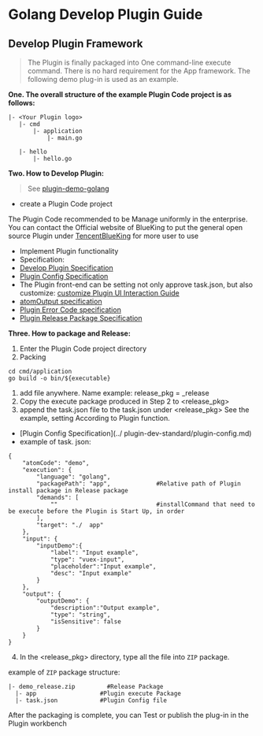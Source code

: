 # Golang Develop Plugin Guide 

## Develop Plugin Framework 

 > The Plugin is finally packaged into One command-line execute command. There is no hard requirement for the App framework. The following demo plug-in is used as an example. 

 **One. The overall structure of the example Plugin Code project is as follows:** 

 ```text 
 |- <Your Plugin logo> 
    |- cmd 
        |- application 
            |- main.go 

    |- hello 
        |- hello.go 
 ``` 

 **Two. How to Develop Plugin:** 

 > See [plugin-demo-golang](https://github.com/ci-plugins/plugin-demo-golang) 

 * create a Plugin Code project 

  The Plugin Code recommended to be Manage uniformly in the enterprise. 
  You can contact the Official website of BlueKing to put the general open source Plugin under [TencentBlueKing](https://github.com/TencentBlueKing) for more user to use 

 * Implement Plugin functionality 
 * Specification: 
  * [Develop Plugin Specification](../plugin-dev-standard/plugin-specification.md) 
  * [Plugin Config Specification](../plugin-dev-standard/plugin-config.md) 
 * The Plugin front-end can be setting not only approve task.json, but also customize: [customize Plugin UI Interaction Guide](../plugin-dev-standard/plugin-custom-ui.md) 
  * [atomOutput specification](../plugin-dev-standard/plugin-output.md) 
  * [Plugin Error Code specification](../plugin-dev-standard/plugin-error-code.md) 
  * [Plugin Release Package Specification](../plugin-dev-standard/release.md) 

 **Three. How to package and Release:** 

 1. Enter the Plugin Code project directory 
 2. Packing 

 ```text 
 cd cmd/application 
 go build -o bin/${executable} 
 ``` 

 1. add file anywhere. Name example: release\_pkg = <Your Plugin ID>\_release 
 2. Copy the execute package produced in Step 2 to <release\_pkg> 
 3. append the task.json file to the task.json under <release\_pkg> See the example, setting According to Plugin function. 

   * [Plugin Config Specification](../  plugin-dev-standard/plugin-config.md) 
   * example of task. json: 

   ```text 
   { 
       "atomCode": "demo", 
       "execution": { 
           "language": "golang", 
           "packagePath": "app",             #Relative path of Plugin install package in Release package 
           "demands": [ 
               ""                            #installCommand that need to be execute before the Plugin is Start Up, in order 
           ], 
           "target": "./  app" 
       }, 
       "input": { 
           "inputDemo":{ 
               "label": "Input example",  
               "type": "vuex-input", 
               "placeholder":"Input example", 
               "desc": "Input example" 
           } 
       }, 
       "output": { 
           "outputDemo": { 
               "description":"Output example", 
               "type": "string", 
               "isSensitive": false 
           } 
       } 
   } 
   ``` 

 4. In the <release\_pkg> directory, type all the file into `ZIP` package. 

 example of `ZIP` package structure: 

 ```text 
 |- demo_release.zip         #Release Package 
   |- app                  #Plugin execute Package 
   |- task.json            #Plugin Config file 
 ``` 

 After the packaging is complete, you can Test or publish the plug-in in the Plugin workbench 